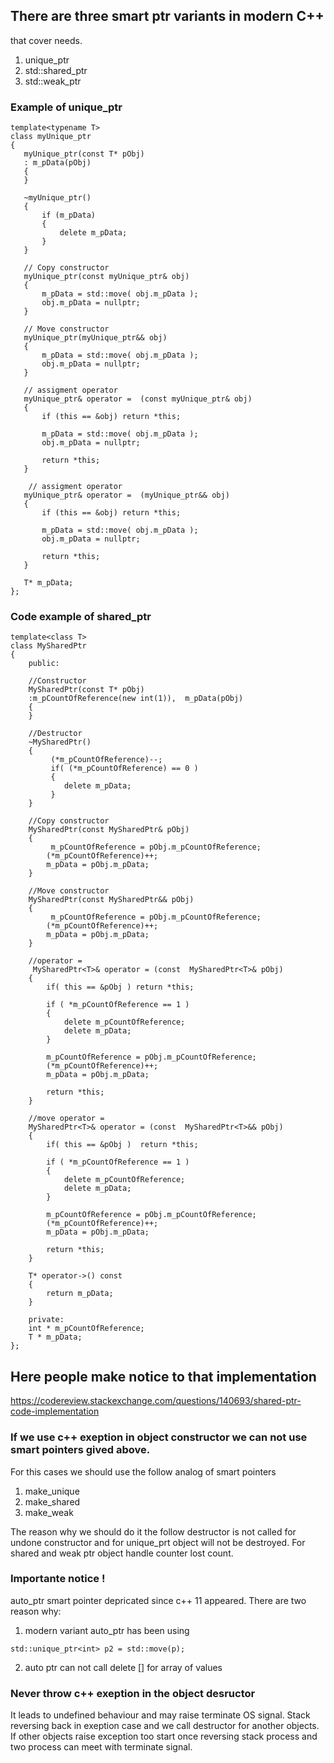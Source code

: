 ## There are three smart ptr variants in modern C++
that cover needs.

1. unique_ptr
2. std::shared_ptr
3. std::weak_ptr

### Example of unique_ptr
 
 ```
template<typename T>
class myUnique_ptr
{
    myUnique_ptr(const T* pObj)
    : m_pData(pObj)
    {
    }
    
    ~myUnique_ptr()
    {
        if (m_pData)
        {
            delete m_pData;
        }
    }
    
    // Copy constructor
    myUnique_ptr(const myUnique_ptr& obj)
    {
        m_pData = std::move( obj.m_pData );
        obj.m_pData = nullptr;
    }
    
    // Move constructor
    myUnique_ptr(myUnique_ptr&& obj)
    {
        m_pData = std::move( obj.m_pData );
        obj.m_pData = nullptr;
    }
    
    // assigment operator
    myUnique_ptr& operator =  (const myUnique_ptr& obj)
    {
        if (this == &obj) return *this;
        
        m_pData = std::move( obj.m_pData );
        obj.m_pData = nullptr;
        
        return *this;
    }
    
     // assigment operator
    myUnique_ptr& operator =  (myUnique_ptr&& obj)
    {
        if (this == &obj) return *this;
        
        m_pData = std::move( obj.m_pData );
        obj.m_pData = nullptr;
        
        return *this;
    }
    
    T* m_pData;  
};
 ```
 
 ### Code example of shared_ptr
 
```
template<class T>
class MySharedPtr
{
    public:
    
    //Constructor
    MySharedPtr(const T* pObj)
    :m_pCountOfReference(new int(1)),  m_pData(pObj)
    {     
    }
    
    //Destructor
    ~MySharedPtr()
    {
         (*m_pCountOfReference)--;
         if( (*m_pCountOfReference) == 0 )
         {
            delete m_pData;
         }
    }
    
    //Copy constructor
    MySharedPtr(const MySharedPtr& pObj)
    {
         m_pCountOfReference = pObj.m_pCountOfReference;
        (*m_pCountOfReference)++;
        m_pData = pObj.m_pData;
    }
    
    //Move constructor
    MySharedPtr(const MySharedPtr&& pObj)
    {
         m_pCountOfReference = pObj.m_pCountOfReference;
        (*m_pCountOfReference)++;
        m_pData = pObj.m_pData;
    }
    
    //operator = 
     MySharedPtr<T>& operator = (const  MySharedPtr<T>& pObj)
    {
        if( this == &pObj ) return *this;
        
        if ( *m_pCountOfReference == 1 )
        {
            delete m_pCountOfReference;
            delete m_pData;
        }
        
        m_pCountOfReference = pObj.m_pCountOfReference;
        (*m_pCountOfReference)++;
        m_pData = pObj.m_pData;
        
        return *this;
    }
    
    //move operator = 
    MySharedPtr<T>& operator = (const  MySharedPtr<T>&& pObj)
    {
        if( this == &pObj )  return *this;
        
        if ( *m_pCountOfReference == 1 )
        {
            delete m_pCountOfReference;
            delete m_pData;
        }
        
        m_pCountOfReference = pObj.m_pCountOfReference;
        (*m_pCountOfReference)++;
        m_pData = pObj.m_pData;
        
        return *this;
    }
    
    T* operator->() const
    {                
        return m_pData;
    }
    
    private:
    int * m_pCountOfReference;
    T * m_pData;
};
```

## Here people make notice to that implementation
https://codereview.stackexchange.com/questions/140693/shared-ptr-code-implementation

### If we use c++ exeption in object constructor we can not use smart pointers gived above.

For this cases we should use the follow analog of smart pointers 
1. make_unique
2. make_shared
3. make_weak

The reason why we should do it the follow destructor is not called for undone constructor and for unique_prt object will not be destroyed. For shared and weak ptr object handle counter lost count. 

### Importante notice !

auto_ptr smart pointer depricated since c++ 11 appeared.
There are two reason  why:
1. modern variant auto_ptr has been using 

```
std::unique_ptr<int> p2 = std::move(p);
```

2. auto ptr can not call delete [] for array of values

### Never throw c++ exeption in the object desructor 
It leads to undefined behaviour and may raise terminate OS signal. Stack reversing back in exeption case and we call destructor for another objects. If other objects raise exception too start once reversing stack process and two process can meet with terminate signal.



